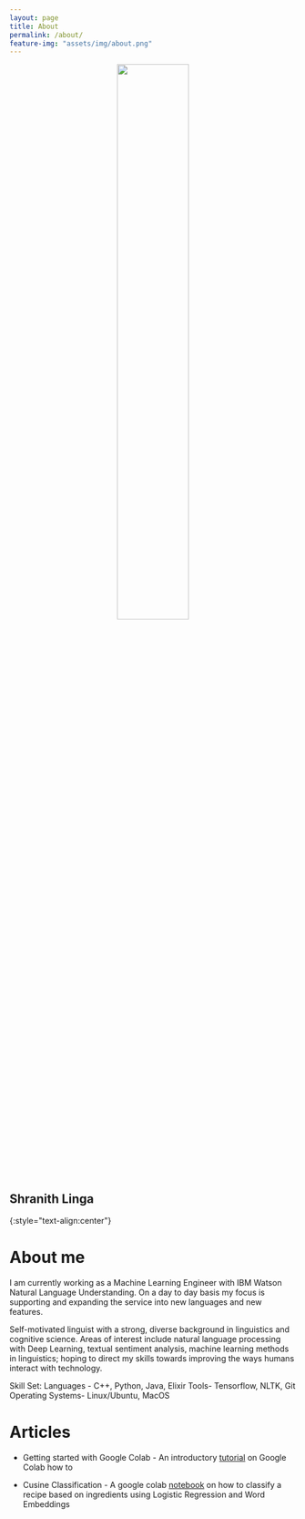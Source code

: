 ```yaml
---
layout: page
title: About
permalink: /about/
feature-img: "assets/img/about.png"
---
```


<center><img src="{{site.baseurl}}/assets/img/shranith.jpg" width="50%" height="50%"></center>

## Shranith Linga
{:style="text-align:center"}


# About me

I am currently working as a Machine Learning Engineer with IBM Watson Natural Language Understanding. On a day to day basis my focus is supporting and expanding the service into new languages and new features.

Self-motivated linguist with a strong, diverse background in linguistics and cognitive science. Areas of interest include natural language processing with Deep Learning, textual sentiment analysis, machine learning methods in linguistics; hoping to direct my skills towards improving the ways humans interact with technology. 

Skill Set:
Languages - C++, Python, Java, Elixir
Tools- Tensorflow, NLTK, Git
Operating Systems- Linux/Ubuntu, MacOS

# Articles
* Getting started with Google Colab - An introductory [tutorial](https://gist.github.com/shranith/62269d31a2cf39f4d10f79224a86e70c) on Google Colab how to

* Cusine Classification - A google colab [notebook](https://gist.github.com/shranith/6b7fb21df2b5530841148e7fdc53dbcc) on how to classify a recipe based on ingredients using Logistic Regression and Word Embeddings
